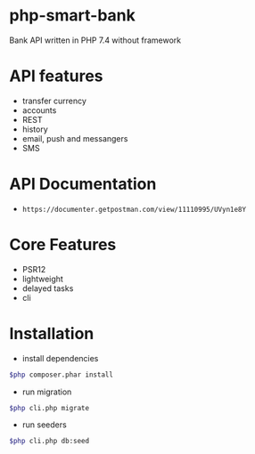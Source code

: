 # php-smart-bank
Bank API written in PHP 7.4 without framework

# API features
* transfer currency
* accounts
* REST
* history
* email, push and messangers
* SMS

# API Documentation
* `https://documenter.getpostman.com/view/11110995/UVyn1e8Y`

# Core Features
* PSR12
* lightweight
* delayed tasks
* cli

# Installation
* install dependencies
```bash
$php composer.phar install
```

* run migration
```bash
$php cli.php migrate
```

* run seeders
```bash
$php cli.php db:seed
```